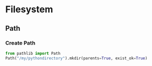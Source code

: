 # Filesystem

## Path

### Create Path

```python
from pathlib import Path
Path("/my/pythondirectory").mkdir(parents=True, exist_ok=True)
```
